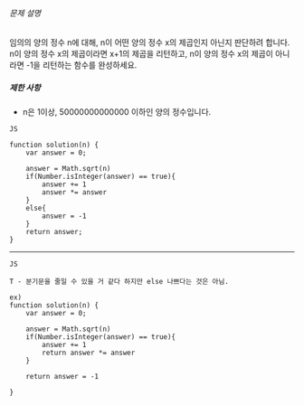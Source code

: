 ###### 문제 설명

임의의 양의 정수 n에 대해, n이 어떤 양의 정수 x의 제곱인지 아닌지 판단하려 합니다.  
n이 양의 정수 x의 제곱이라면 x+1의 제곱을 리턴하고, n이 양의 정수 x의 제곱이 아니라면 -1을 리턴하는 함수를 완성하세요.

##### 제한 사항

-   n은 1이상, 50000000000000 이하인 양의 정수입니다.

~~~~
JS

function solution(n) {
    var answer = 0;

    answer = Math.sqrt(n)
    if(Number.isInteger(answer) == true){
        answer += 1
        answer *= answer
    }
    else{
        answer = -1
    }
    return answer;
}
~~~~~

-----------------------------------------------------

~~~~
JS

T - 분기문을 줄일 수 있을 거 같다 하지만 else 나쁘다는 것은 아님.

ex)
function solution(n) {
    var answer = 0;

    answer = Math.sqrt(n)
    if(Number.isInteger(answer) == true){
        answer += 1
        return answer *= answer
    }
    
    return answer = -1
    
}
~~~~~

